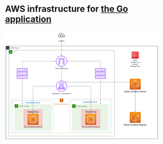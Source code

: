 # AWS infrastructure for [the Go application][app]

![aws_infrastructure](infrastructure.png)



[app]: https://github.com/oleg1995petrov/devops-andersen-training/tree/master/Exam/Go%20app
